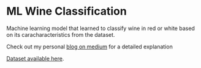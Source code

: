 # ML Wine Classification
Machine learning model that learned to classify wine in red or white based on its caracharacteristics from the dataset.

Check out my personal [blog on medium](https://medium.com/joguei-os-dados/meu-primeiro-modelo-de-machine-learning-feb5b67dbe3b) for a detailed explanation

[Dataset available here](https://www.kaggle.com/dell4010/wine-dataset).
